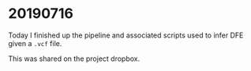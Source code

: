 # 20190716

Today I finished up the pipeline and associated scripts used to infer DFE given a `.vcf` file.

This was shared on the project dropbox.
